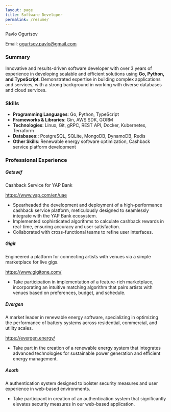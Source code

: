 ```yaml
---
layout: page
title: Software Developer
permalink: /resume/
---
```


Pavlo Ogurtsov

Email: ogurtsov.pavlo@gmail.com

### Summary

Innovative and results-driven software developer with over 3 years of experience in developing scalable and efficient solutions using **Go, Python, and TypeScript**. Demonstrated expertise in building complex applications and services, with a strong background in working with diverse databases and cloud services.

### Skills

- **Programming Languages**: Go, Python, TypeScript
- **Frameworks & Libraries**: Gin, AWS SDK, GORM
- **Technologies**: Linux, Git, gRPC, REST API, Docker, Kubernetes, Terraform
- **Databases:**: PostgreSQL, SQLite, MongoDB, DynamoDB, Redis
- **Other Skills**: Renewable energy software optimization, Cashback service platform development

### Professional Experience

##### Getswif

Cashback Service for YAP Bank

https://www.yap.com/en/uae

- Spearheaded the development and deployment of a high-performance cashback service platform, meticulously designed to seamlessly integrate with the YAP Bank ecosystem.
- Implemented sophisticated algorithms to calculate cashback rewards in real-time, ensuring accuracy and user satisfaction.
- Collaborated with cross-functional teams to refine user interfaces.

##### Gigit

Engineered a platform for connecting artists with venues via a simple marketplace for live gigs.

https://www.gigitone.com/

- Take participation in implementation of a feature-rich marketplace, incorporating an intuitive matching algorithm that pairs artists with venues based on preferences, budget, and schedule.

##### Evergen

A market leader in renewable energy software, specializing in optimizing the performance of battery systems across residential, commercial, and utility scales.

https://evergen.energy/

- Take part in the creation of a renewable energy system that integrates advanced technologies for sustainable power generation and efficient energy management.

##### Aooth

A authentication system designed to bolster security measures and user experience in web-based environments.

- Take participant in creation of an authentication system that significantly elevates security measures in our web-based application.
